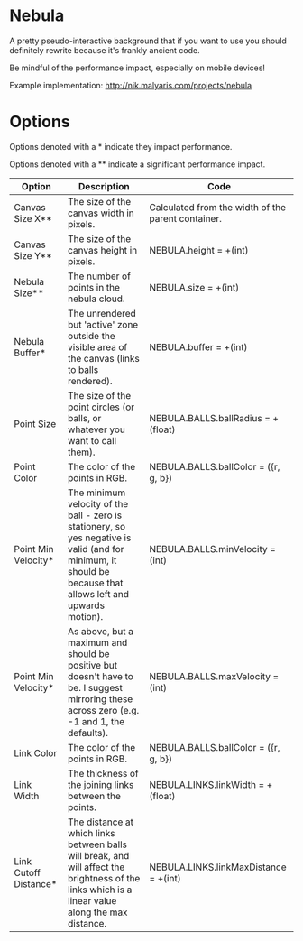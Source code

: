 # Nebula
A pretty pseudo-interactive background that if you want to use you should definitely rewrite because it's frankly ancient code.

Be mindful of the performance impact, especially on mobile devices!

Example implementation: http://nik.malyaris.com/projects/nebula

# Options

Options denoted with a * indicate they impact performance.

Options denoted with a ** indicate a significant performance impact.

|Option|Description|Code|
|-|-|-|
|Canvas Size X**|The size of the canvas width in pixels.|Calculated from the width of the parent container.|
|Canvas Size Y**|The size of the canvas height in pixels.|NEBULA.height = +(int)|
|Nebula Size**|The number of points in the nebula cloud.|NEBULA.size = +(int)
|Nebula Buffer*|The unrendered but 'active' zone outside the visible area of the canvas (links to balls rendered).| NEBULA.buffer = +(int)|
|Point Size|The size of the point circles (or balls, or whatever you want to call them).|NEBULA.BALLS.ballRadius = +(float)|
|Point Color|The color of the points in RGB.|NEBULA.BALLS.ballColor = ({r, g, b})|
|Point Min Velocity*|The minimum velocity of the ball - zero is stationery, so yes negative is valid (and for minimum, it should be because that allows left and upwards motion).|NEBULA.BALLS.minVelocity = (int)|
|Point Min Velocity*|As above, but a maximum and should be positive but doesn't have to be. I suggest mirroring these across zero (e.g. -1 and 1, the defaults).|NEBULA.BALLS.maxVelocity = (int)|
|Link Color|The color of the points in RGB.|NEBULA.BALLS.ballColor = ({r, g, b})|
|Link Width|The thickness of the joining links between the points.|NEBULA.LINKS.linkWidth = +(float)|
|Link Cutoff Distance*|The distance at which links between balls will break, and will affect the brightness of the links which is a linear value along the max distance.|NEBULA.LINKS.linkMaxDistance = +(int)|

